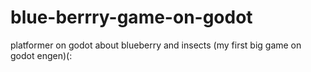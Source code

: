 # blue-berrry-game-on-godot
platformer on godot about blueberry and insects (my first big game on godot engen)(:
